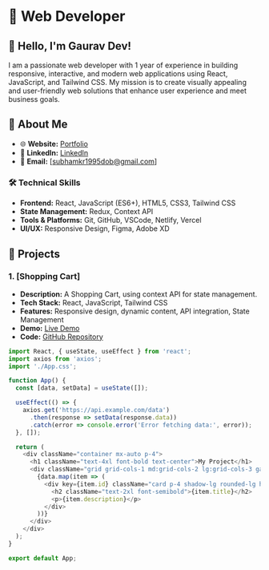 # 🚀 Web Developer 

## 👋 Hello, I'm Gaurav Dev!

I am a passionate web developer with 1 year of experience in building responsive, interactive, and modern web applications using React, JavaScript, and Tailwind CSS. My mission is to create visually appealing and user-friendly web solutions that enhance user experience and meet business goals.

## 🌟 About Me

- 🌐 **Website:** [Portfolio](https://gdev-portfolio.netlify.app/)
- 💼 **LinkedIn:** [LinkedIn](https://www.linkedin.com/in/gaurav-dev-031a65141/)
- 📧 **Email:** [subhamkr1995dob@gmail.com]

### 🛠️ Technical Skills

- **Frontend:** React, JavaScript (ES6+), HTML5, CSS3, Tailwind CSS
- **State Management:** Redux, Context API
- **Tools & Platforms:** Git, GitHub, VSCode, Netlify, Vercel
- **UI/UX:** Responsive Design, Figma, Adobe XD

## 💼 Projects

### 1. **[Shopping Cart]**

- **Description:** A Shopping Cart, using context API for state management.
- **Tech Stack:** React, JavaScript, Tailwind CSS
- **Features:** Responsive design, dynamic content, API integration, State Management
- **Demo:** [Live Demo](https://gdev-shopping-cart.netlify.app/)
- **Code:** [GitHub Repository](https://github.com/Gaurav-Dev24/Shopping-Cart-Project)

```javascript
import React, { useState, useEffect } from 'react';
import axios from 'axios';
import './App.css';

function App() {
  const [data, setData] = useState([]);

  useEffect(() => {
    axios.get('https://api.example.com/data')
      .then(response => setData(response.data))
      .catch(error => console.error('Error fetching data:', error));
  }, []);

  return (
    <div className="container mx-auto p-4">
      <h1 className="text-4xl font-bold text-center">My Project</h1>
      <div className="grid grid-cols-1 md:grid-cols-2 lg:grid-cols-3 gap-4 mt-4">
        {data.map(item => (
          <div key={item.id} className="card p-4 shadow-lg rounded-lg hover:bg-gray-100 transition duration-300">
            <h2 className="text-2xl font-semibold">{item.title}</h2>
            <p>{item.description}</p>
          </div>
        ))}
      </div>
    </div>
  );
}

export default App;

